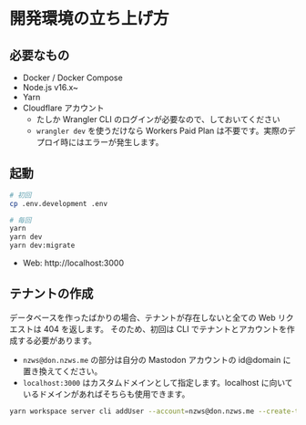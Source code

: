 # 開発環境の立ち上げ方

## 必要なもの

- Docker / Docker Compose
- Node.js v16.x~
- Yarn
- Cloudflare アカウント
  - たしか Wrangler CLI のログインが必要なので、しておいてください
  - `wrangler dev` を使うだけなら Workers Paid Plan は不要です。実際のデプロイ時にはエラーが発生します。

## 起動

```bash
# 初回
cp .env.development .env

# 毎回
yarn
yarn dev
yarn dev:migrate
```

- Web: http://localhost:3000

## テナントの作成

データベースを作ったばかりの場合、テナントが存在しないと全ての Web リクエストは 404 を返します。
そのため、初回は CLI でテナントとアカウントを作成する必要があります。

- `nzws@don.nzws.me` の部分は自分の Mastodon アカウントの id@domain に置き換えてください。
- `localhost:3000` はカスタムドメインとして指定します。localhost に向いているドメインがあればそちらも使用できます。

```bash
yarn workspace server cli addUser --account=nzws@don.nzws.me --create-tenant=localhost:3000
```
